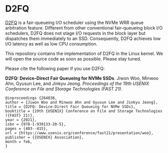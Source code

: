 # D2FQ
[D2FQ](https://github.com/skkucsl/d2fq) is a fair-queueing I/O scheduler using the NVMe WRR queue arbitration feature. Different from other conventional fair-queueing block I/O schedulers, D2FQ does not stage I/O requests in the block layer but dispatches them immediately to an SSD. Consequently, D2FQ achieves low I/O latency as well as low CPU consumption. 

This repository contains the implementation of D2FQ in the Linux kernel. We will open the source code as soon as possible. Please stay tuned. 

Please cite the following paper if you use D2FQ:

**D2FQ: Device-Direct Fair Queueing for NVMe SSDs**.
Jiwon Woo, Minwoo Ahn, Gyusun Lee, and Jinkyu Jeong. *Proceedings of the 19th USENIX Conference on File and Storage Technologies (FAST 21)*.

~~~~
@inproceedings {264838,
author = {Jiwon Woo and Minwoo Ahn and Gyusun Lee and Jinkyu Jeong},
title = {D2FQ: Device-Direct Fair Queueing for NVMe SSDs},
booktitle = {19th {USENIX} Conference on File and Storage Technologies ({FAST} 21)},
year = {2021},
isbn = {978-1-939133-20-5},
pages = {403--415},
url = {https://www.usenix.org/conference/fast21/presentation/woo},
publisher = {{USENIX} Association},
month = feb,
}
~~~~
